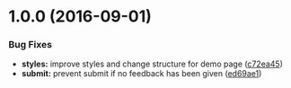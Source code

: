<a name="1.0.0"></a>
# 1.0.0 (2016-09-01)


### Bug Fixes

* **styles:** improve styles and change structure for demo page ([c72ea45](https://github.com/zalando-incubator/solution-center-feedback/commit/c72ea45))
* **submit:** prevent submit if no feedback has been given ([ed69ae1](https://github.com/zalando-incubator/solution-center-feedback/commit/ed69ae1))



